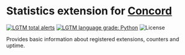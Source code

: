 # Statistics extension for [Concord](https://github.com/Roolat/concord)

[![LGTM total alerts](https://img.shields.io/lgtm/alerts/g/Roolat/concord-ext-stats.svg?style=flat-square)](https://lgtm.com/projects/g/Roolat/concord-ext-stats/alerts/)
[![LGTM language grade: Python](https://img.shields.io/lgtm/grade/python/g/Roolat/concord-ext-stats.svg?style=flat-square)](https://lgtm.com/projects/g/Roolat/concord-ext-stats/context:python)
![License](https://img.shields.io/github/license/Roolat/concord-ext-stats.svg?style=flat-square)

Provides basic information about registered extensions, counters and uptime.
